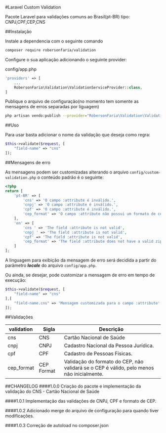 #Laravel Custom Validation

Pacote Laravel para validações comuns ao Brasil(pt-BR) tipo: CNPJ,CPF,CEP,CNS

##Instalação

Instale a dependencia com o seguinte comando

```bash
composer require robersonfaria/validation
```

Configure o sua aplicação adicionando o seguinte provider:

config/app.php
```php
'providers' => [
    ...
    RobersonFaria\Validation\ValidationServiceProvider::class,
]
```

Publique o arquivo de configuração(no momento tem somente as mensagens de erros separadas por liguagem)

```bash
php artisan vendo:publish --provider="RobersonFaria\Validation\ValidationServiceProvider"
```

##Uso

Para usar basta adicionar o nome da validação que deseja como regra:

```php
$this->validate($request, [
    "field-name" => "cns"
]);
```

##Mensagens de erro

As mensagens podem ser customizadas alterando o arquivo `config/custom-validation.php` o conteúdo padrão é o seguinte:

```php
<?php
return [
    'pt-BR' => [
        'cns' => 'O campo :attribute é inválido.',
        'cnpj' => 'O campo :attribute é inválido.',
        'cpf' => 'O campo :attribute é inválido.',
        'cep_format' => 'O campo :attribute não possui um formato de cep válido',
    ],
    'en' => [
        'cns ' => 'The field :attribute is not valid',
        'cnpj ' => 'The field :attribute is not valid',
        'cpf' => 'The field :attribute is not valid',
        'cep_format' => 'The field :attribute does not have a valid zip format',
    ]
];
```
A linguagem para exibição da mensagem de erro será decidida a partir do parâmetro **_locale_** do arquivo `config/app.php`.

Ou ainda, se desejar, pode customizar a mensagem de erro em tempo de execução:

```php
$this->validate($request, [
    "field-name" => "cns"
],[
    "field-name.cns" => 'Mensagem customizada para o campo :attribute'
]);
```

##Validações

| validation | Sigla | Descrição |
|---|---|---|
| cns | CNS | Cartão Nacional de Saúde|
| cnpj | CNPJ | Cadastro Nacional da Pessoa Jurídica. |
| cpf | CPF | Cadastro de Pessoas Físicas. |
| cep_format | CEP Format | Validação do formato do CEP, não validará se o CEP é válido, pelo menos não inicialmente. |


##CHANGELOG
####1.0.0
Criação do pacote e implementação da validação do CNS - Cartão Nacional de Saúde

####1.0.1
Implementação das validações de CNPJ, CPF e formato de CEP.

####1.0.2
Adicionado merge do arquivo de configuração para quando tiver modificações.

####1.0.3
Correção de autoload no composer.json